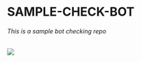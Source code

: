 # SAMPLE-CHECK-BOT


###### This is a sample bot checking repo



![](https://graph.org/file/437b9c155bccefbf55fb6.jpg)
